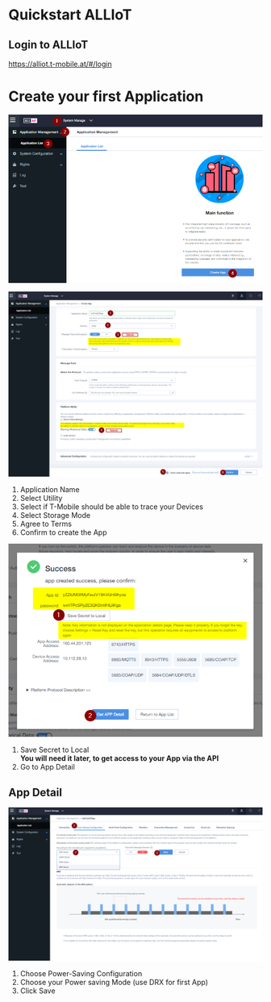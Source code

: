 # Quickstart ALLIoT

## Login to ALLIoT
https://alliot.t-mobile.at/#/login 

# Create your first Application
![Step1](./images/Step1.png)

![Step2](./images/Step2.png)
1. Application Name
2. Select Utility
3. Select if T-Mobile should be able to trace your Devices
4. Select Storage Mode
5. Agree to Terms
6. Confirm to create the App



![Step3](./images/Step3.png)
1. Save Secret to Local  
   **You will need it later, to get access to your App via the API**
2. Go to App Detail

## App Detail

![Step4](./images/Step4.png)
1. Choose Power-Saving Configuration
2. Choose your Power saving Mode (use DRX for first App)
3. Click Save



